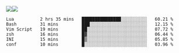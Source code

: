 <div style="display: flex; flex-direction: row;">
<img style="height: auto; width: auto;" class="img" src="https://raw.githubusercontent.com/blazepp/github-stats/master/generated/overview.svg#gh-dark-mode-only" />
<img style="height: auto; width: auto;" class="img" src="https://raw.githubusercontent.com/blazepp/github-stats/master/generated/languages.svg#gh-dark-mode-only" />
</div>

<!--START_SECTION:waka-->

```text
Lua          2 hrs 35 mins   ███████████████░░░░░░░░░░   60.21 %
Bash         31 mins         ███░░░░░░░░░░░░░░░░░░░░░░   12.15 %
Vim Script   19 mins         ██░░░░░░░░░░░░░░░░░░░░░░░   07.72 %
zsh          16 mins         █▓░░░░░░░░░░░░░░░░░░░░░░░   06.44 %
INI          15 mins         █▒░░░░░░░░░░░░░░░░░░░░░░░   05.85 %
conf         10 mins         █░░░░░░░░░░░░░░░░░░░░░░░░   03.96 %
```

<!--END_SECTION:waka-->
